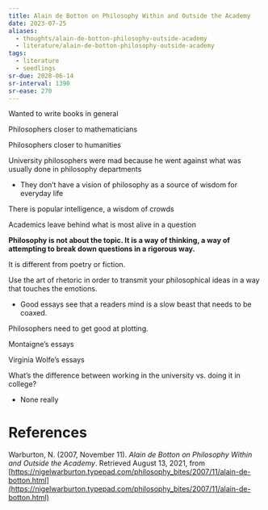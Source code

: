 ```yaml
---
title: Alain de Botton on Philosophy Within and Outside the Academy
date: 2023-07-25
aliases:
  - thoughts/alain-de-botton-philosophy-outside-academy
  - literature/alain-de-botton-philosophy-outside-academy
tags:
  - literature
  - seedlings
sr-due: 2028-06-14
sr-interval: 1390
sr-ease: 270
---
```

Wanted to write books in general

Philosophers closer to mathematicians

Philosophers closer to humanities

University philosophers were mad because he went against what was usually done in philosophy departments

- They don’t have a vision of philosophy as a source of wisdom for everyday life

There is popular intelligence, a wisdom of crowds

Academics leave behind what is most alive in a question

**Philosophy is not about the topic. It is a way of thinking, a way of attempting to break down questions in a rigorous way.**

It is different from poetry or fiction.

Use the art of rhetoric in order to transmit your philosophical ideas in a way that touches the emotions.

- Good essays see that a readers mind is a slow beast that needs to be coaxed.

Philosophers need to get good at plotting.

Montaigne’s essays

Virginia Wolfe’s essays

What’s the difference between working in the university vs. doing it in college?

- None really

# References

Warburton, N. (2007, November 11). _Alain de Botton on Philosophy Within and Outside the Academy_. Retrieved August 13, 2021, from [https://nigelwarburton.typepad.com/philosophy_bites/2007/11/alain-de-botton.html](https://nigelwarburton.typepad.com/philosophy_bites/2007/11/alain-de-botton.html)